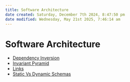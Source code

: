 ```yaml
---
title: Software Architecture
date created: Saturday, December 7th 2024, 8:47:50 pm
date modified: Wednesday, May 21st 2025, 7:46:14 am
---
```


# Software Architecture

- [Dependency Inversion](dependency-inversion.md)
- [Invariant Pyramid](invariant-pyramid.md)
- [Links](links.md)
- [Static Vs Dynamic Schemas](static-vs-dynamic-schemas.md)
